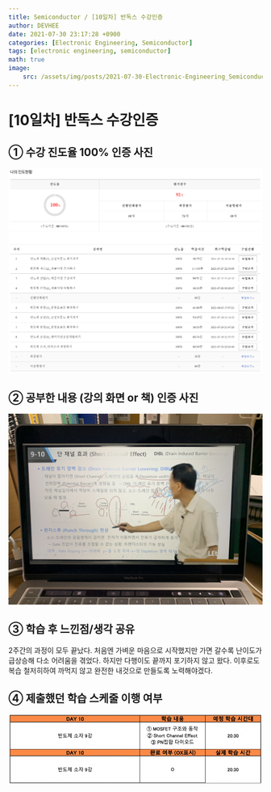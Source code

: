 ```yaml
---
title: Semiconductor / [10일차] 반독스 수강인증
author: DEVHEE
date: 2021-07-30 23:17:28 +0900
categories: [Electronic Engineering, Semiconductor]
tags: [electronic engineering, semiconductor]
math: true
image:
    src: /assets/img/posts/2021-07-30-Electronic-Engineering_Semiconductor_10일차-반독스-수강인증/preview.jpg
---
```


# **[10일차] 반독스 수강인증**

## **① 수강 진도율 100% 인증 사진**

![Fig. 1](/assets/img/posts/2021-07-30-Electronic-Engineering_Semiconductor_10일차-반독스-수강인증/fig_1.png)

## **② 공부한 내용 (강의 화면 or 책) 인증 사진**

![Fig. 2](/assets/img/posts/2021-07-30-Electronic-Engineering_Semiconductor_10일차-반독스-수강인증/fig_2.JPG)

## **③ 학습 후 느낀점/생각 공유**

2주간의 과정이 모두 끝났다. 처음엔 가벼운 마음으로 시작했지만 가면 갈수록 난이도가 급상승해 다소 어려움을 겪었다. 하지만 다행이도 끝까지 포기하지 않고 왔다. 이후로도 복습 철저히하여 까먹지 않고 완전한 내것으로 만들도록 노력해야겠다.

## **④ 제출했던 학습 스케줄 이행 여부**

![Fig. 4](/assets/img/posts/2021-07-30-Electronic-Engineering_Semiconductor_10일차-반독스-수강인증/fig_4.png)